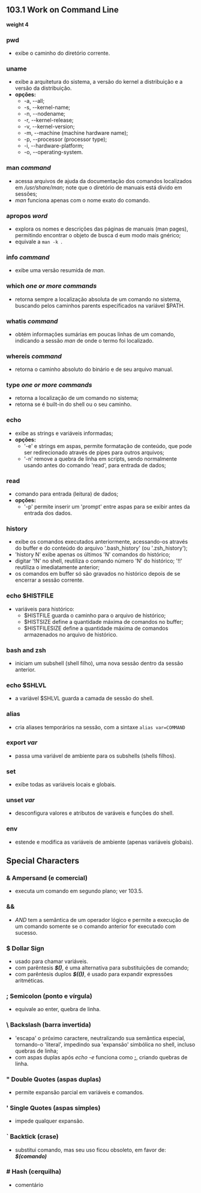 ## 103.1 Work on Command Line
__weight 4__


### pwd
- exibe o caminho do diretório corrente.

### uname
- exibe a arquitetura do sistema, a versão do kernel a distribuição e a versão
da distribuição.
- __opções:__
    - -a, --all;
	- -s, --kernel-name;
	- -n, --nodename;
	- -r, --kernel-release;
    - -v, --kernel-version;
	- -m, --machine \(machine hardware name);
	- -p, --processor \(processor type);
	- -i, --hardware-platform;
	- -o, --operating-system.

### man *command*
- acessa arquivos de ajuda da documentação dos comandos localizados em */usr/share/man*; note que o diretório de manuais está divido em sessões;
- *man* funciona apenas com o nome exato do comando.

### apropos *word*
- explora os nomes e descrições das páginas de manuais (man pages), permitindo encontrar o objeto de busca d eum modo mais gnérico;
- equivale a ```man -k ```.

### info *command*
- exibe uma versão resumida de *man*.

### which *one or more commands*
- retorna sempre a localização absoluta de um comando no sistema, buscando pelos caminhos parents especificados na variável $PATH.

### whatis *command*
- obtém informações sumárias em poucas linhas de um comando, indicando a sessão *man* de onde o termo foi localizado.

### whereis *command*
- retorna o caminho absoluto do binário e de seu arquivo manual.

### type *one or more commands*
- retorna a localização de um comando no sistema;
- retorna se é built-in do shell ou o seu caminho.

### echo
- exibe as strings e variáveis informadas;
- __opções:__ 
	- '-e' e strings em aspas, permite formatação de conteúdo, que pode ser redirecionado através de pipes para outros arquivos;
	- '-n' remove a quebra de linha em scripts, sendo normalmente usando antes do comando 'read', para entrada de dados;

### read
- comando para entrada (leitura) de dados;
- __opções:__
	- '-p' permite inserir um 'prompt' entre aspas para se exibir antes da entrada dos dados.

### history
- exibe os comandos executados anteriormente, acessando-os através do buffer e do conteúdo do arquivo '.bash_history' \(ou '.zsh_history'); 
- 'history N' exibe apenas os últimos 'N' comandos do histórico;
- digitar '!N' no shell, reutiliza o comando número 'N' do histórico; '!!' reutiliza o imediatamente anterior;
- os comandos em buffer só são gravados no histórico depois de se encerrar a sessão corrente.

### echo $HISTFILE
- variáveis para histórico:
    - $HISTFILE guarda o caminho para o arquivo de histórico;
    - $HISTSIZE define a quantidade máxima de comandos no buffer;
    - $HISTFILESIZE define a quantidade máxima de comandos armazenados no arquivo de histórico.

### bash and zsh
- iniciam um subshell \(shell filho), uma nova sessão dentro da sessão anterior.

### echo $SHLVL
- a variável $SHLVL guarda a camada de sessão do shell.

### alias
- cria aliases temporários na sessão, com a sintaxe
```alias var=COMMAND```

### export *var*
- passa uma variável de ambiente para os subshells (shells filhos).

### set
- exibe todas as variáveis locais e globais.

### unset *var*
- desconfigura valores e atributos de varáveis e funções do shell.

### env
- estende e modifica as variáveis de ambiente (apenas variáveis globais).


## Special Characters


### __&__ Ampersand \(e comercial)
- executa um comando em segundo plano; ver 103.5.

### __&&__
- _AND_ tem a semântica de um operador lógico e permite a execução de um comando somente se o comando anterior for executado com sucesso.

### __$__ Dollar Sign
- usado para chamar variáveis.
- com parêntesis __*$()*__, é uma alternativa para substituições de comando;
- com parêntesis duplos __*$(())*__, é usado para expandir expressões aritméticas.

### __;__ Semicolon \(ponto e vírgula)
- equivale ao enter, quebra de linha.

### __\\__ Backslash \(barra invertida)
- 'escapa' o próximo caractere, neutralizando sua semântica especial, tornando-o 'literal', impedindo sua 'expansão' simbólica no shell, incluso quebras de linha;
- com aspas duplas após *echo -e* funciona como __;__, criando quebras de linha.

### __"__ Double Quotes \(aspas duplas)
- permite expansão parcial em variáveis e comandos.

### __'__ Single Quotes \(aspas simples)
- impede qualquer expansão.

### __\`__ Backtick \(crase)
- substitui comando, mas seu uso ficou obsoleto, em favor de: __*$(comando)*__

### __#__ Hash \(cerquilha)
- comentário
